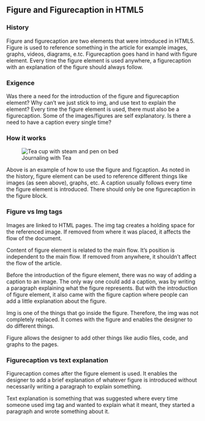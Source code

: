 ## Figure and Figurecaption in HTML5

### History

Figure and figurecaption are two elements that were introduced in HTML5. Figure is used to reference something in the article for example images, graphs, videos, diagrams, e.tc. Figurecaption goes hand in hand with figure element. Every time the figure element is used anywhere, a figurecaption with an explanation of the figure should always follow.

### Exigence

Was there a need for the introduction of the figure and figurecaption element? Why can’t we just stick to img, and use text to explain the element? Every time the figure element is used, there must also be a figurecaption. Some of the images/figures are self explanatory. Is there a need to have a caption every single time?

### How it works

<figure>
  <img src="tea.jpg" alt="Tea cup with steam and pen on bed">
  <figcaption>Journaling with Tea</figcaption>
</figure>

Above is an example of how to use the figure and figcaption. As noted in the history, figure element can be used to reference different things like images (as seen above), graphs, etc. A caption usually follows every time the figure element is introduced. There should only be one figurecaption in the figure block. 

### Figure vs Img tags

Images are linked to HTML pages. The img tag creates a holding space for the referenced image. If removed from where it was placed, it affects the flow of the document. 

Content of figure element is related to the main flow. It’s position is independent to the main flow. If removed from anywhere, it shouldn’t affect the flow of the article. 

Before  the introduction of the figure element, there was no way of adding a caption to an image. The only way one could add a caption, was by writing a paragraph explaining what the figure represents. But with the introduction of figure element, it also came with the figure caption where people can add a little explanation about the figure. 

Img is one of the things that go inside the figure. Therefore, the img was not completely replaced. It comes with the figure and enables the designer to do different things. 

Figure allows the designer to add other things like audio files, code, and graphs to the pages. 

### Figurecaption vs text explanation

Figurecaption comes after the figure element is used. It enables the designer to add a brief explanation of whatever figure is introduced without necessarily writing a paragraph to explain something. 

Text explanation is something that was suggested where every time someone used img tag and wanted to explain what it meant, they started a paragraph and wrote something about it.


